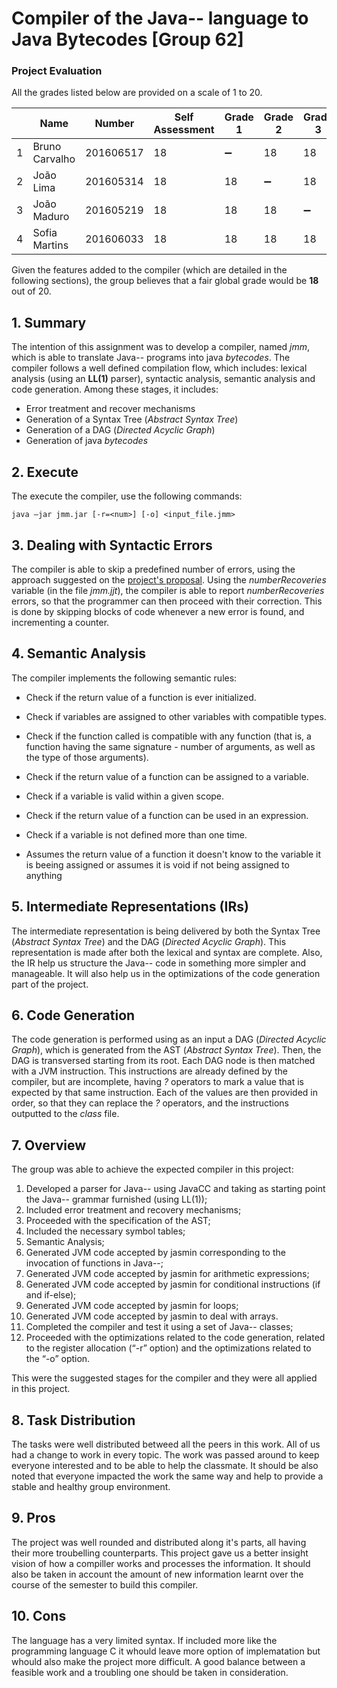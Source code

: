 # Compiler of the Java-- language to Java Bytecodes [Group 62]

### Project Evaluation

All the grades listed below are provided on a scale of 1 to 20.

|      | Name           | Number    | Self Assessment | Grade 1            | Grade 2            | Grade 3            | Grade 4            | Contribution (%) |
| ---- | -------------- | --------- | --------------- | ------------------ | ------------------ | ------------------ | ------------------ | ---------------- |
| 1    | Bruno Carvalho | 201606517 | 18              | :heavy_minus_sign: | 18                 | 18                 | 18                 | 25               |
| 2    | João Lima      | 201605314 | 18              | 18                 | :heavy_minus_sign: | 18                 | 18                 | 25               |
| 3    | João Maduro    | 201605219 | 18              | 18                 | 18                 | :heavy_minus_sign: | 18                 | 25               |
| 4    | Sofia Martins  | 201606033 | 18              | 18                 | 18                 | 18                 | :heavy_minus_sign: | 25               |

Given the features added to the compiler (which are detailed in the following sections), the group believes that a fair global grade would be __18__ out of 20.



## 1. Summary

The intention of this assignment was to develop a compiler, named _jmm_, which is able to translate Java-- programs into java _bytecodes_. The compiler follows a well defined compilation flow, which includes: lexical analysis (using an __LL(1)__ parser), syntactic analysis, semantic analysis and code generation. Among these stages, it includes:

- Error treatment and recover mechanisms
- Generation of a Syntax Tree (_Abstract Syntax Tree_)
- Generation of a DAG (_Directed Acyclic Graph_)
- Generation of java _bytecodes_ 



## 2. Execute

The execute the compiler, use the following commands:

```console
java –jar jmm.jar [-r=<num>] [-o] <input_file.jmm>
```



## 3. Dealing with Syntactic Errors

The compiler is able to skip a predefined number of errors, using the approach suggested on the [project's proposal](https://moodle.up.pt/pluginfile.php/223759/mod_resource/content/7/Projecto/jmm-CompilerProject2019.pdf). Using the _numberRecoveries_ variable (in the file _jmm.jjt_), the compiler is able to report _numberRecoveries_ errors, so that the programmer can then proceed with their correction. This is done by skipping blocks of code whenever a new error is found, and incrementing a counter. 

## 4. Semantic Analysis

The compiler implements the following semantic rules:

- Check if the return value of a function is ever initialized.

- Check if variables are assigned to other variables with compatible types.

- Check if the function called is compatible with any function (that is, a function having the same signature - number of arguments, as well as the type of those arguments).

- Check if the return value of a function can be assigned to a variable.

- Check if a variable is valid within a given scope.

- Check if the return value of a function can be used in an expression.

- Check if a variable is not defined more than one time.

- Assumes the return value of a function it doesn't know to the variable it is beeing assigned or assumes it is void if not being assigned to anything

  

## 5. Intermediate Representations (IRs)

The intermediate representation is being delivered by both the Syntax Tree (_Abstract Syntax Tree_) and the DAG (_Directed Acyclic Graph_). This representation is made after both the lexical and syntax are complete. Also, the IR help us structure the Java-- code in something more simpler and manageable. It will also help us in the optimizations of the code generation part of the project.



## 6. Code Generation



The code generation is performed using as an input a DAG (_Directed Acyclic Graph_), which is generated from the AST (_Abstract Syntax Tree_).  Then, the DAG is transversed starting from its root. Each DAG node is then matched with a JVM instruction. This instructions are already defined by the compiler, but are incomplete, having _?_ operators to mark a value that is expected by that same instruction. Each of the values are then provided in order, so that they can replace the _?_ operators, and the instructions outputted to the _class_ file.

## 7. Overview

The group was able to achieve the expected compiler in this project:
1. Developed a parser for Java-- using JavaCC and taking as starting point the Java-- grammar furnished (using LL(1));
2. Included error treatment and recovery mechanisms;
3. Proceeded with the specification of the AST;
4. Included the necessary symbol tables;
5. Semantic Analysis;
6. Generated JVM code accepted by jasmin corresponding to the invocation of functions in Java--;
7. Generated JVM code accepted by jasmin for arithmetic expressions;
8. Generated JVM code accepted by jasmin for conditional instructions (if and if-else);
9. Generated JVM code accepted by jasmin for loops;
10. Generated JVM code accepted by jasmin to deal with arrays.
11. Completed the compiler and test it using a set of Java-- classes;
12. Proceeded with the optimizations related to the code generation, related to the register allocation (“-r” option) and the optimizations related to the “-o” option.

This were the suggested stages for the compiler and they were all applied in this project.


## 8. Task Distribution

The tasks were well distributed betweed all the peers in this work. All of us had a change to work in every topic. The work was passed around to keep everyone interested and to be able to help the classmate. It should be also noted that everyone impacted the work the same way and help to provide a stable and healthy group environment.

## 9. Pros

The project was well rounded and distributed along it's parts, all having their more troubelling counterparts. This project gave us a better insight vision of how a compiller works and processes the information. It should also be taken in account the amount of new information learnt over the course of the semester to build this compiler.

## 10. Cons

The language has a very limited syntax. If included more like the programming language C it whould leave more option of implematation but whould also make the project more difficult. A good balance between a feasible work and a troubling one should be taken in consideration.